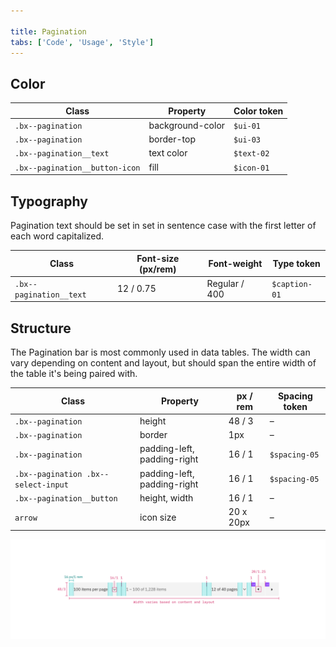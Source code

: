 ```yaml
---

title: Pagination
tabs: ['Code', 'Usage', 'Style']
---
```


## Color

| Class                          | Property         | Color token |
| ------------------------------ | ---------------- | ----------  |
| `.bx--pagination`              | background-color | `$ui-01`    |
| `.bx--pagination`              | border-top       | `$ui-03`    |
| `.bx--pagination__text`        | text color       | `$text-02`  |
| `.bx--pagination__button-icon` | fill             | `$icon-01`  |

## Typography

Pagination text should be set in set in sentence case with the first letter of each word capitalized.

| Class                   | Font-size (px/rem) | Font-weight   | Type token          |
| ----------------------- | ------------------ | ------------- | ------------------- |
| `.bx--pagination__text` | 12 / 0.75          | Regular / 400 | `$caption-01`       |

## Structure

The Pagination bar is most commonly used in data tables. The width can vary depending on content and layout, but should span the entire width of the table it's being paired with. 

| Class                                                       | Property                    | px / rem  | Spacing token |
| ----------------------------------------------------------- | --------------------------- | --------- | ------------- |
| `.bx--pagination`                                           | height                      | 48 / 3    | –             |
| `.bx--pagination`                                           | border                      | 1px       | –             |
| `.bx--pagination`                                           | padding-left, padding-right | 16 / 1    | `$spacing-05` |
| `.bx--pagination .bx--select-input`                         | padding-left, padding-right | 16 / 1    | `$spacing-05` |
| `.bx--pagination__button`                                   | height, width               | 16 / 1    | –  |
| `arrow`                                                     | icon size                   | 20 x 20px | –  |


<image-component fixed="large" caption="Structure and spacing measurements for Pagination | px / rem">

![Structure and spacing for pagination](images/pagination-style-1.png)

</image-component>
